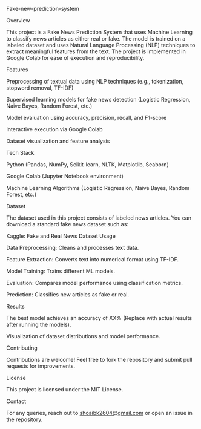 Fake-new-prediction-system

Overview

This project is a Fake News Prediction System that uses Machine Learning to classify news articles as either real or fake. The model is trained on a labeled dataset and uses Natural Language Processing (NLP) techniques to extract meaningful features from the text. The project is implemented in Google Colab for ease of execution and reproducibility.

Features

Preprocessing of textual data using NLP techniques (e.g., tokenization, stopword removal, TF-IDF)

Supervised learning models for fake news detection (Logistic Regression, Naive Bayes, Random Forest, etc.)

Model evaluation using accuracy, precision, recall, and F1-score

Interactive execution via Google Colab

Dataset visualization and feature analysis

Tech Stack

Python (Pandas, NumPy, Scikit-learn, NLTK, Matplotlib, Seaborn)

Google Colab (Jupyter Notebook environment)

Machine Learning Algorithms (Logistic Regression, Naive Bayes, Random Forest, etc.)

Dataset

The dataset used in this project consists of labeled news articles. You can download a standard fake news dataset such as:

Kaggle: Fake and Real News Dataset
Usage

Data Preprocessing: Cleans and processes text data.

Feature Extraction: Converts text into numerical format using TF-IDF.

Model Training: Trains different ML models.

Evaluation: Compares model performance using classification metrics.

Prediction: Classifies new articles as fake or real.

Results

The best model achieves an accuracy of XX% (Replace with actual results after running the models).

Visualization of dataset distributions and model performance.

Contributing

Contributions are welcome! Feel free to fork the repository and submit pull requests for improvements.

License

This project is licensed under the MIT License.

Contact

For any queries, reach out to shoaibk2604@gmail.com or open an issue in the repository.
